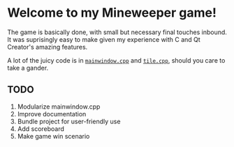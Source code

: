 # Welcome to my Mineweeper game!

The game is basically done, with small but necessary final touches inbound. It was suprisingly easy to make given my experience with C and Qt Creator's amazing features. 

A lot of the juicy code is in [<code>mainwindow.cpp</code>](mainwindow.cpp) and [<code>tile.cpp</code>](tile.cpp), should you care to take a gander.

## TODO

<ol>
  <li>Modularize mainwindow.cpp</li>
  <li>Improve documentation</li>
  <li>Bundle project for user-friendly use</li>
  <li>Add scoreboard</li>
  <li>Make game win scenario</li>
</ol>
